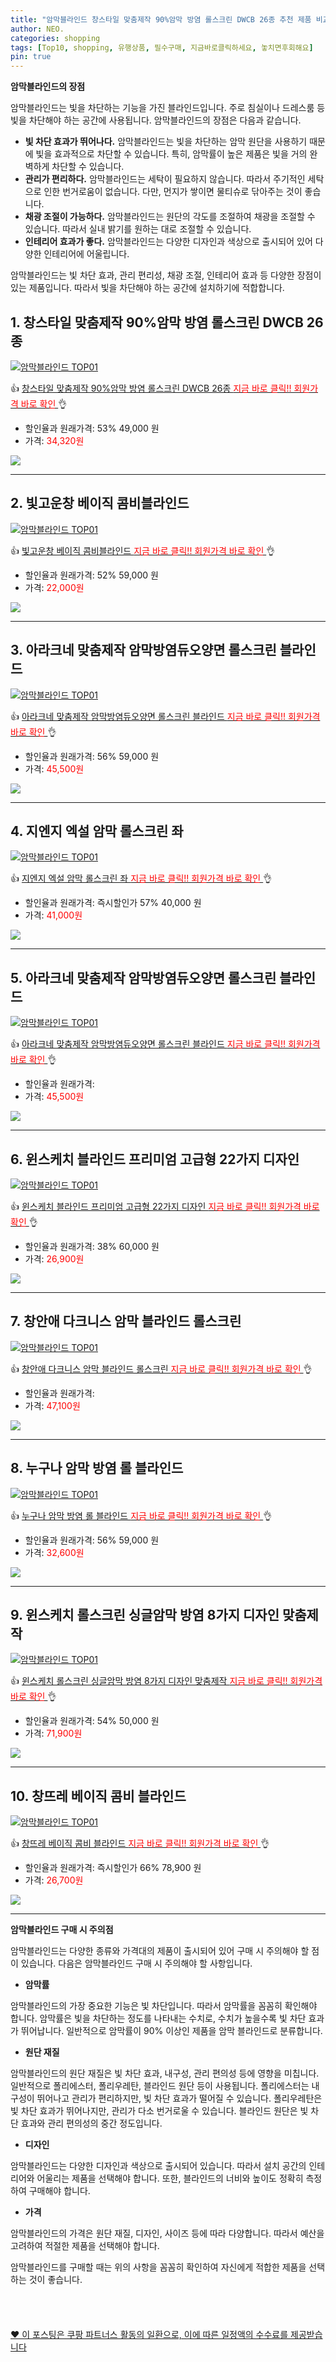 ```yaml
---
title: "암막블라인드 창스타일 맞춤제작 90%암막 방염 롤스크린 DWCB 26종 추천 제품 비교 최저 가격 비교 장점 구매가이드"
author: NEO.
categories: shopping
tags: [Top10, shopping, 유행상품, 필수구매, 지금바로클릭하세요, 놓치면후회해요]
pin: true
---
```

**암막블라인드의 장점**

암막블라인드는 빛을 차단하는 기능을 가진 블라인드입니다. 주로 침실이나 드레스룸 등 빛을 차단해야 하는 공간에 사용됩니다. 암막블라인드의 장점은 다음과 같습니다.

* **빛 차단 효과가 뛰어나다.** 암막블라인드는 빛을 차단하는 암막 원단을 사용하기 때문에 빛을 효과적으로 차단할 수 있습니다. 특히, 암막률이 높은 제품은 빛을 거의 완벽하게 차단할 수 있습니다.
* **관리가 편리하다.** 암막블라인드는 세탁이 필요하지 않습니다. 따라서 주기적인 세탁으로 인한 번거로움이 없습니다. 다만, 먼지가 쌓이면 물티슈로 닦아주는 것이 좋습니다.
* **채광 조절이 가능하다.** 암막블라인드는 원단의 각도를 조절하여 채광을 조절할 수 있습니다. 따라서 실내 밝기를 원하는 대로 조절할 수 있습니다.
* **인테리어 효과가 좋다.** 암막블라인드는 다양한 디자인과 색상으로 출시되어 있어 다양한 인테리어에 어울립니다.

암막블라인드는 빛 차단 효과, 관리 편리성, 채광 조절, 인테리어 효과 등 다양한 장점이 있는 제품입니다. 따라서 빛을 차단해야 하는 공간에 설치하기에 적합합니다.

   

## 1. 창스타일 맞춤제작 90%암막 방염 롤스크린 DWCB 26종

[![암막블라인드 TOP01](https://thumbnail8.coupangcdn.com/thumbnails/remote/490x490ex/image/vendor_inventory/efab/e2be68bf273ac4ca4a7cb578a336fab844cd89293e62c9009d7690ffca4b.jpg)](https://link.coupang.com/re/AFFSDP?lptag=AF3617701&subid=GithubCoopas&pageKey=6283763222&traceid=V0-153&itemId=12915561022&vendorItemId=80180311907)


👍 [창스타일 맞춤제작 90%암막 방염 롤스크린 DWCB 26종 <font color=red> 지금 바로 클릭!! 회원가격 바로 확인 </font> ](https://link.coupang.com/re/AFFSDP?lptag=AF3617701&subid=GithubCoopas&pageKey=6283763222&traceid=V0-153&itemId=12915561022&vendorItemId=80180311907) 👌 


- 할인율과 원래가격: 53%  49,000   원
- 가격: <span style='color:red'>34,320원</span>

[![](/discount_price.png)](https://link.coupang.com/re/AFFSDP?lptag=AF3617701&subid=GithubCoopas&pageKey=6283763222&traceid=V0-153&itemId=12915561022&vendorItemId=80180311907)

---


   

## 2. 빛고운창 베이직 콤비블라인드

[![암막블라인드 TOP01](https://thumbnail6.coupangcdn.com/thumbnails/remote/490x490ex/image/product/image/vendoritem/2019/06/10/3277073102/045a2b7c-2786-4f50-8231-c1897d86cbfa.jpg)](https://link.coupang.com/re/AFFSDP?lptag=AF3617701&subid=GithubCoopas&pageKey=4570486&traceid=V0-153&itemId=132066420&vendorItemId=3277073102)


👍 [빛고운창 베이직 콤비블라인드 <font color=red> 지금 바로 클릭!! 회원가격 바로 확인 </font> ](https://link.coupang.com/re/AFFSDP?lptag=AF3617701&subid=GithubCoopas&pageKey=4570486&traceid=V0-153&itemId=132066420&vendorItemId=3277073102) 👌 


- 할인율과 원래가격: 52%  59,000   원
- 가격: <span style='color:red'>22,000원</span>

[![](/discount_price.png)](https://link.coupang.com/re/AFFSDP?lptag=AF3617701&subid=GithubCoopas&pageKey=4570486&traceid=V0-153&itemId=132066420&vendorItemId=3277073102)

---


   

## 3. 아라크네 맞춤제작 암막방염듀오양면 롤스크린 블라인드

[![암막블라인드 TOP01](https://thumbnail9.coupangcdn.com/thumbnails/remote/490x490ex/image/vendor_inventory/4faf/658b7afd948799abf2b0ae57db5765f80648043b14ee77c52afd20f7b455.jpg)](https://link.coupang.com/re/AFFSDP?lptag=AF3617701&subid=GithubCoopas&pageKey=1909283804&traceid=V0-153&itemId=3241918820&vendorItemId=71229106516)


👍 [아라크네 맞춤제작 암막방염듀오양면 롤스크린 블라인드 <font color=red> 지금 바로 클릭!! 회원가격 바로 확인 </font> ](https://link.coupang.com/re/AFFSDP?lptag=AF3617701&subid=GithubCoopas&pageKey=1909283804&traceid=V0-153&itemId=3241918820&vendorItemId=71229106516) 👌 


- 할인율과 원래가격: 56%  59,000   원
- 가격: <span style='color:red'>45,500원</span>

[![](/discount_price.png)](https://link.coupang.com/re/AFFSDP?lptag=AF3617701&subid=GithubCoopas&pageKey=1909283804&traceid=V0-153&itemId=3241918820&vendorItemId=71229106516)

---


   

## 4. 지엔지 엑설 암막 롤스크린 좌

[![암막블라인드 TOP01](https://thumbnail6.coupangcdn.com/thumbnails/remote/490x490ex/image/retail/images/2020/03/11/17/4/2bf43586-7847-432b-8dd4-c08072e3eeea.jpg)](https://link.coupang.com/re/AFFSDP?lptag=AF3617701&subid=GithubCoopas&pageKey=1353345975&traceid=V0-153&itemId=2381975533&vendorItemId=70377478362)


👍 [지엔지 엑설 암막 롤스크린 좌 <font color=red> 지금 바로 클릭!! 회원가격 바로 확인 </font> ](https://link.coupang.com/re/AFFSDP?lptag=AF3617701&subid=GithubCoopas&pageKey=1353345975&traceid=V0-153&itemId=2381975533&vendorItemId=70377478362) 👌 


- 할인율과 원래가격: 즉시할인가 57%  40,000   원
- 가격: <span style='color:red'>41,000원</span>

[![](/discount_price.png)](https://link.coupang.com/re/AFFSDP?lptag=AF3617701&subid=GithubCoopas&pageKey=1353345975&traceid=V0-153&itemId=2381975533&vendorItemId=70377478362)

---


   

## 5. 아라크네 맞춤제작 암막방염듀오양면 롤스크린 블라인드

[![암막블라인드 TOP01](https://thumbnail9.coupangcdn.com/thumbnails/remote/490x490ex/image/vendor_inventory/4faf/658b7afd948799abf2b0ae57db5765f80648043b14ee77c52afd20f7b455.jpg)](https://link.coupang.com/re/AFFSDP?lptag=AF3617701&subid=GithubCoopas&pageKey=1909283804&traceid=V0-153&itemId=3241918820&vendorItemId=71229106516)


👍 [아라크네 맞춤제작 암막방염듀오양면 롤스크린 블라인드 <font color=red> 지금 바로 클릭!! 회원가격 바로 확인 </font> ](https://link.coupang.com/re/AFFSDP?lptag=AF3617701&subid=GithubCoopas&pageKey=1909283804&traceid=V0-153&itemId=3241918820&vendorItemId=71229106516) 👌 


- 할인율과 원래가격: 
- 가격: <span style='color:red'>45,500원</span>

[![](/discount_price.png)](https://link.coupang.com/re/AFFSDP?lptag=AF3617701&subid=GithubCoopas&pageKey=1909283804&traceid=V0-153&itemId=3241918820&vendorItemId=71229106516)

---


   

## 6. 윈스케치 블라인드 프리미엄 고급형 22가지 디자인

[![암막블라인드 TOP01](https://thumbnail7.coupangcdn.com/thumbnails/remote/490x490ex/image/vendor_inventory/97db/db0c7e71f6e69044997efb601c660487cb0a998b12323b955e61db5209ef.jpg)](https://link.coupang.com/re/AFFSDP?lptag=AF3617701&subid=GithubCoopas&pageKey=4977069785&traceid=V0-153&itemId=6618311419&vendorItemId=73912196875)


👍 [윈스케치 블라인드 프리미엄 고급형 22가지 디자인 <font color=red> 지금 바로 클릭!! 회원가격 바로 확인 </font> ](https://link.coupang.com/re/AFFSDP?lptag=AF3617701&subid=GithubCoopas&pageKey=4977069785&traceid=V0-153&itemId=6618311419&vendorItemId=73912196875) 👌 


- 할인율과 원래가격: 38%  60,000   원
- 가격: <span style='color:red'>26,900원</span>

[![](/discount_price.png)](https://link.coupang.com/re/AFFSDP?lptag=AF3617701&subid=GithubCoopas&pageKey=4977069785&traceid=V0-153&itemId=6618311419&vendorItemId=73912196875)

---


   

## 7. 창안애 다크니스 암막 블라인드 롤스크린

[![암막블라인드 TOP01](https://thumbnail6.coupangcdn.com/thumbnails/remote/490x490ex/image/retail/images/5918558364351133-02527fff-3e08-4e68-ad00-1e2b5eb360dc.jpg)](https://link.coupang.com/re/AFFSDP?lptag=AF3617701&subid=GithubCoopas&pageKey=6778780752&traceid=V0-153&itemId=15934708960&vendorItemId=83141617231)


👍 [창안애 다크니스 암막 블라인드 롤스크린 <font color=red> 지금 바로 클릭!! 회원가격 바로 확인 </font> ](https://link.coupang.com/re/AFFSDP?lptag=AF3617701&subid=GithubCoopas&pageKey=6778780752&traceid=V0-153&itemId=15934708960&vendorItemId=83141617231) 👌 


- 할인율과 원래가격: 
- 가격: <span style='color:red'>47,100원</span>

[![](/discount_price.png)](https://link.coupang.com/re/AFFSDP?lptag=AF3617701&subid=GithubCoopas&pageKey=6778780752&traceid=V0-153&itemId=15934708960&vendorItemId=83141617231)

---


   

## 8. 누구나 암막 방염 롤 블라인드

[![암막블라인드 TOP01](https://thumbnail9.coupangcdn.com/thumbnails/remote/490x490ex/image/rs_quotation_api/vg68vexk/3a3fb889830e4730ae295125b1164a8c.jpg)](https://link.coupang.com/re/AFFSDP?lptag=AF3617701&subid=GithubCoopas&pageKey=7183665949&traceid=V0-153&itemId=18122411715&vendorItemId=85273491628)


👍 [누구나 암막 방염 롤 블라인드 <font color=red> 지금 바로 클릭!! 회원가격 바로 확인 </font> ](https://link.coupang.com/re/AFFSDP?lptag=AF3617701&subid=GithubCoopas&pageKey=7183665949&traceid=V0-153&itemId=18122411715&vendorItemId=85273491628) 👌 


- 할인율과 원래가격: 56%  59,000   원
- 가격: <span style='color:red'>32,600원</span>

[![](/discount_price.png)](https://link.coupang.com/re/AFFSDP?lptag=AF3617701&subid=GithubCoopas&pageKey=7183665949&traceid=V0-153&itemId=18122411715&vendorItemId=85273491628)

---


   

## 9. 윈스케치 롤스크린 싱글암막 방염 8가지 디자인 맞춤제작

[![암막블라인드 TOP01](https://thumbnail7.coupangcdn.com/thumbnails/remote/490x490ex/image/vendor_inventory/cb71/66363ad1d692d4e749bd2e24dfa3fe80b4473a90f6109264cd0f5a73e6a8.jpg)](https://link.coupang.com/re/AFFSDP?lptag=AF3617701&subid=GithubCoopas&pageKey=7408839225&traceid=V0-153&itemId=19191894388&vendorItemId=73740361622)


👍 [윈스케치 롤스크린 싱글암막 방염 8가지 디자인 맞춤제작 <font color=red> 지금 바로 클릭!! 회원가격 바로 확인 </font> ](https://link.coupang.com/re/AFFSDP?lptag=AF3617701&subid=GithubCoopas&pageKey=7408839225&traceid=V0-153&itemId=19191894388&vendorItemId=73740361622) 👌 


- 할인율과 원래가격: 54%  50,000   원
- 가격: <span style='color:red'>71,900원</span>

[![](/discount_price.png)](https://link.coupang.com/re/AFFSDP?lptag=AF3617701&subid=GithubCoopas&pageKey=7408839225&traceid=V0-153&itemId=19191894388&vendorItemId=73740361622)

---


   

## 10. 창뜨레 베이직 콤비 블라인드

[![암막블라인드 TOP01](https://thumbnail10.coupangcdn.com/thumbnails/remote/490x490ex/image/retail/images/2018/02/28/10/4/4a364a9c-02e5-4d5c-ba14-8aee52b3ad7a.jpg)](https://link.coupang.com/re/AFFSDP?lptag=AF3617701&subid=GithubCoopas&pageKey=67850007&traceid=V0-153&itemId=226682770&vendorItemId=3551287475)


👍 [창뜨레 베이직 콤비 블라인드 <font color=red> 지금 바로 클릭!! 회원가격 바로 확인 </font> ](https://link.coupang.com/re/AFFSDP?lptag=AF3617701&subid=GithubCoopas&pageKey=67850007&traceid=V0-153&itemId=226682770&vendorItemId=3551287475) 👌 


- 할인율과 원래가격: 즉시할인가 66%  78,900   원
- 가격: <span style='color:red'>26,700원</span>

[![](/discount_price.png)](https://link.coupang.com/re/AFFSDP?lptag=AF3617701&subid=GithubCoopas&pageKey=67850007&traceid=V0-153&itemId=226682770&vendorItemId=3551287475)

---
**암막블라인드 구매 시 주의점**

암막블라인드는 다양한 종류와 가격대의 제품이 출시되어 있어 구매 시 주의해야 할 점이 있습니다. 다음은 암막블라인드 구매 시 주의해야 할 사항입니다.

* **암막률**

암막블라인드의 가장 중요한 기능은 빛 차단입니다. 따라서 암막률을 꼼꼼히 확인해야 합니다. 암막률은 빛을 차단하는 정도를 나타내는 수치로, 수치가 높을수록 빛 차단 효과가 뛰어납니다. 일반적으로 암막률이 90% 이상인 제품을 암막 블라인드로 분류합니다.

* **원단 재질**

암막블라인드의 원단 재질은 빛 차단 효과, 내구성, 관리 편의성 등에 영향을 미칩니다. 일반적으로 폴리에스터, 폴리우레탄, 블라인드 원단 등이 사용됩니다. 폴리에스터는 내구성이 뛰어나고 관리가 편리하지만, 빛 차단 효과가 떨어질 수 있습니다. 폴리우레탄은 빛 차단 효과가 뛰어나지만, 관리가 다소 번거로울 수 있습니다. 블라인드 원단은 빛 차단 효과와 관리 편의성의 중간 정도입니다.

* **디자인**

암막블라인드는 다양한 디자인과 색상으로 출시되어 있습니다. 따라서 설치 공간의 인테리어와 어울리는 제품을 선택해야 합니다. 또한, 블라인드의 너비와 높이도 정확히 측정하여 구매해야 합니다.

* **가격**

암막블라인드의 가격은 원단 재질, 디자인, 사이즈 등에 따라 다양합니다. 따라서 예산을 고려하여 적절한 제품을 선택해야 합니다.

암막블라인드를 구매할 때는 위의 사항을 꼼꼼히 확인하여 자신에게 적합한 제품을 선택하는 것이 좋습니다.<br><br><br><br><br> [ ❤  이 포스팅은 쿠팡 파트너스 활동의 일환으로, 이에 따른 일정액의 수수료를 제공받습니다](https://link.coupang.com/a/bcEFyh)